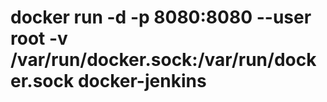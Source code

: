 # docker run -d -p 8080:8080 --user root -v /var/run/docker.sock:/var/run/docker.sock docker-jenkins
